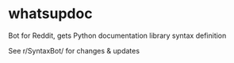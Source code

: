 # whatsupdoc
Bot for Reddit, gets Python documentation library syntax definition

See r/SyntaxBot/ for changes & updates
